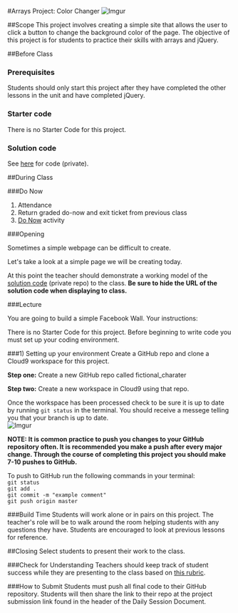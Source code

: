 #Arrays Project: Color Changer
![Imgur](http://i.imgur.com/nYnda41l.jpg)

##Scope
This project involves creating a simple site that allows the user to click a button to change the background color of the page. The objective of this project is for students to practice their skills with arrays and jQuery. 

##Before Class

### Prerequisites
Students should only start this project after they have completed the other lessons in the unit and have completed jQuery.

### Starter code

There is no Starter Code for this project.

### Solution code

See [here](https://github.com/ScriptEdcurriculum/solutions2015/tree/master/year1/13-javascript2_1/5-project-colorChanger) for code (private).


##During Class

###Do Now

1. Attendance
2. Return graded do-now and exit ticket from previous class
3. [Do Now](assessments/do_now.md) activity

###Opening

Sometimes a simple webpage can be difficult to create.

Let's take a look at a simple page we will be creating today. 

At this point the teacher should demonstrate a working model of the [solution code](https://github.com/ScriptEdcurriculum/solutions2015/tree/master/13-javascript2_1/lessons/5-project) (private repo) to the class. **Be sure to hide the URL of the solution code when displaying to class.**

###Lecture

You are going to build a simple Facebook Wall. Your instructions:

There is no Starter Code for this project. Before beginning to write code you must set up your coding environment.

###1) Setting up your environment
Create a GitHub repo and clone a Cloud9 workspace for this project.

**Step one:** Create a new GitHub repo called fictional_charater

**Step two:** Create a new workspace in Cloud9 using that repo.


Once the workspace has been processed check to be sure it is up to date by running ` git status ` in the terminal. You should receive a messege telling you that your branch is up to date.   
![Imgur](http://i.imgur.com/RKdsduL.png)

**NOTE: It is common practice to push you changes to your GitHub repository often. It is recommended you make a push after every major change. Through the course of completing this project you should make 7-10 pushes to GitHub.**

To push to GitHub run the following commands in your terminal:  
`git status`  
`git add .`  
`git commit -m "example comment"`  
`git push origin master`


###Build Time
Students will work alone or in pairs on this project. The teacher's role will be to walk around the room helping students with any questions they have. Students are encouraged to look at previous lessons for reference.

##Closing
Select students to present their work to the class.

###Check for Understanding
Teachers should keep track of student success while they are presenting to the class based on [this rubric](https://docs.google.com/spreadsheets/d/1rSyrqf3E3knsAu-G7bdrI9JrSC5eOpuADYrTD8H4Kfg/edit?usp=sharing).

###How to Submit
Students must push all final code to their GitHub repository. Students will then share the link to their repo at the project submission link found in the header of the Daily Session Document.
